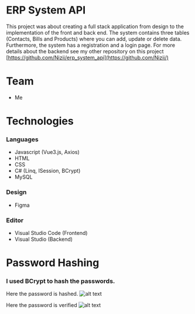 # ERP System API

This project was about creating a full stack application from design to the implementation of the front and back end. The system contains three tables (Contacts, Bills and Products) where you can add, update or delete data. Furthermore, the system has a registration and a login page.
For more details about the backend see my other repository on this project [https://github.com/Nizii/erp_system_api](https://github.com/Nizii/)

# Team
* Me

# Technologies
### Languages
* Javascript (Vue3.js, Axios)
* HTML
* CSS
* C# (Linq, ISession, BCrypt)
* MySQL

### Design
* Figma

### Editor 
* Visual Studio Code (Frontend)
* Visual Studio (Backend)

# Password Hashing
### I used BCrypt to hash the passwords.
Here the password is hashed.
![alt text](https://github.com/Nizii/ui/blob/master/src/assets/PostPw.PNG)

Here the password is verified
![alt text](https://github.com/Nizii/ui/blob/master/src/assets/Verify.PNG)
